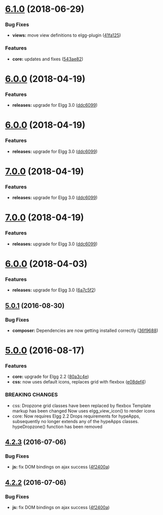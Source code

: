 <a name="6.1.0"></a>
# [6.1.0](https://github.com/hypeJunction/hypeDropzone/compare/6.0.0...6.1.0) (2018-06-29)


### Bug Fixes

* **views:** move view definitions to elgg-plugin ([41fa125](https://github.com/hypeJunction/hypeDropzone/commit/41fa125))


### Features

* **core:** updates and fixes ([543ae82](https://github.com/hypeJunction/hypeDropzone/commit/543ae82))



<a name="6.0.0"></a>
# [6.0.0](https://github.com/hypeJunction/hypeDropzone/compare/5.0.1...6.0.0) (2018-04-19)


### Features

* **releases:** upgrade for Elgg 3.0 ([ddc6099](https://github.com/hypeJunction/hypeDropzone/commit/ddc6099))



<a name="6.0.0"></a>
# [6.0.0](https://github.com/hypeJunction/hypeDropzone/compare/5.0.1...6.0.0) (2018-04-19)


### Features

* **releases:** upgrade for Elgg 3.0 ([ddc6099](https://github.com/hypeJunction/hypeDropzone/commit/ddc6099))



<a name="7.0.0"></a>
# [7.0.0](https://github.com/hypeJunction/hypeDropzone/compare/5.0.1...7.0.0) (2018-04-19)


### Features

* **releases:** upgrade for Elgg 3.0 ([ddc6099](https://github.com/hypeJunction/hypeDropzone/commit/ddc6099))



<a name="7.0.0"></a>
# [7.0.0](https://github.com/hypeJunction/hypeDropzone/compare/6.0.0...7.0.0) (2018-04-19)


### Features

* **releases:** upgrade for Elgg 3.0 ([ddc6099](https://github.com/hypeJunction/hypeDropzone/commit/ddc6099))



<a name="6.0.0"></a>
# [6.0.0](https://github.com/hypeJunction/hypeDropzone/compare/5.0.1...6.0.0) (2018-04-03)


### Features

* **releases:** upgrade for Elgg 3.0 ([6a7c5f2](https://github.com/hypeJunction/hypeDropzone/commit/6a7c5f2))



<a name="5.0.1"></a>
## [5.0.1](https://github.com/hypeJunction/hypeDropzone/compare/5.0.0...v5.0.1) (2016-08-30)


### Bug Fixes

* **composer:** Dependencies are now getting installed correctly ([36f9688](https://github.com/hypeJunction/hypeDropzone/commit/36f9688))



<a name="5.0.0"></a>
# [5.0.0](https://github.com/hypeJunction/hypeDropzone/compare/4.2.3...v5.0.0) (2016-08-17)


### Features

* **core:** upgrade for Elgg 2.2 ([80a3c4e](https://github.com/hypeJunction/hypeDropzone/commit/80a3c4e))
* **css:** now uses default icons, replaces grid with flexbox ([e08def4](https://github.com/hypeJunction/hypeDropzone/commit/e08def4))


### BREAKING CHANGES

* css: Dropzone grid classes have been replaced by flexbox
Template markup has been changed
Now uses elgg_view_icon() to render icons
* core: Now requires Elgg 2.2
Drops requirements for hypeApps, subsequently no longer extends any of
the hypeApps classes.
hypeDropzone() function has been removed



<a name="4.2.3"></a>
## [4.2.3](https://github.com/hypeJunction/hypeDropzone/compare/4.2.1...v4.2.3) (2016-07-06)


### Bug Fixes

* **js:** fix DOM bindings on ajax success ([4f2400a](https://github.com/hypeJunction/hypeDropzone/commit/4f2400a))



<a name="4.2.2"></a>
## [4.2.2](https://github.com/hypeJunction/hypeDropzone/compare/4.2.1...v4.2.2) (2016-07-06)


### Bug Fixes

* **js:** fix DOM bindings on ajax success ([4f2400a](https://github.com/hypeJunction/hypeDropzone/commit/4f2400a))



